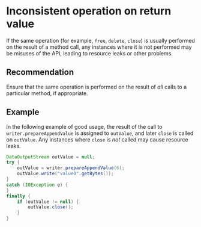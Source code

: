 # Inconsistent operation on return value
If the same operation (for example, `free`, `delete`, `close`) is usually performed on the result of a method call, any instances where it is not performed may be misuses of the API, leading to resource leaks or other problems.


## Recommendation
Ensure that the same operation is performed on the result of *all* calls to a particular method, if appropriate.


## Example
In the following example of good usage, the result of the call to `writer.prepareAppendValue` is assigned to `outValue`, and later `close` is called on `outValue`. Any instances where `close` is *not* called may cause resource leaks.


```java
DataOutputStream outValue = null;
try {
    outValue = writer.prepareAppendValue(6);
    outValue.write("value0".getBytes());
}
catch (IOException e) {
}
finally {
    if (outValue != null) {
        outValue.close();
    }
}

```

